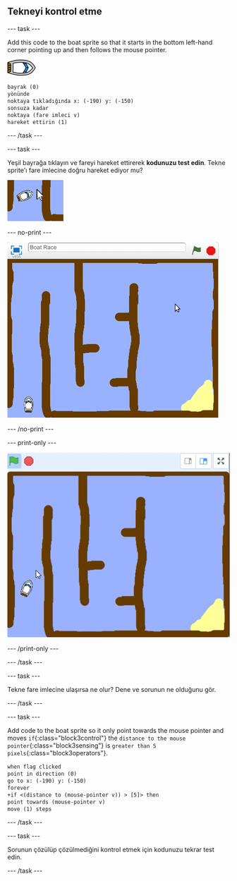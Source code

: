 ## Tekneyi kontrol etme

\--- task \---

Add this code to the boat sprite so that it starts in the bottom left-hand corner pointing up and then follows the mouse pointer.

![tekne-görüntüsü](images/boat_resize.png)

```blocks3
bayrak (0)
yönünde
noktaya tıkladığında x: (-190) y: (-150)
sonsuza kadar
noktaya (fare imleci v)
hareket ettirin (1)
```

\--- /task \---

\--- task \---

Yeşil bayrağa tıklayın ve fareyi hareket ettirerek **kodunuzu test edin**. Tekne sprite'ı fare imlecine doğru hareket ediyor mu?

![ekran görüntüsü](images/boat-mouse.png)

\--- no-print \---

![ekran görüntüsü](images/boat-pointer-test-anim.gif)

\--- /no-print \---

\--- print-only \---

![ekran görüntüsü](images/boat-pointer-test-anim.png)

\--- /print-only \---

\--- /task \---

\--- task \---

Tekne fare imlecine ulaşırsa ne olur? Dene ve sorunun ne olduğunu gör.

\--- /task \---

\--- task \---

Add code to the boat sprite so it only point towards the mouse pointer and moves `if`{:class="block3control"} the `distance to the mouse pointer`{:class="block3sensing"} is `greater than 5 pixels`{:class="block3operators"}.

```blocks3
when flag clicked
point in direction (0)
go to x: (-190) y: (-150)
forever
+if <(distance to (mouse-pointer v)) > [5]> then
point towards (mouse-pointer v)
move (1) steps
```

\--- /task \---

\--- task \---

Sorunun çözülüp çözülmediğini kontrol etmek için kodunuzu tekrar test edin.

\--- /task \---